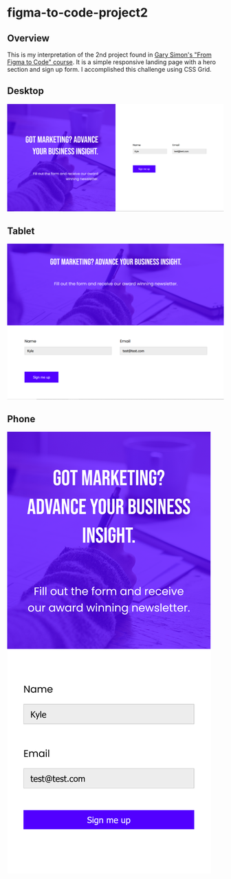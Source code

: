 # figma-to-code-project2

## Overview

This is my interpretation of the 2nd project found in [Gary Simon's "From Figma to Code" course](https://scrimba.com/learn/figmatocode). It is a simple responsive landing page with a hero section and sign up form. I accomplished this challenge using CSS Grid.

## Desktop

![](./desktop.png)

## Tablet

![](./tablet.png)

## Phone

![](./phone.png)
